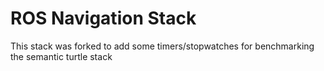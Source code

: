 ROS Navigation Stack
====================

This stack was forked to add some timers/stopwatches for benchmarking the semantic turtle stack